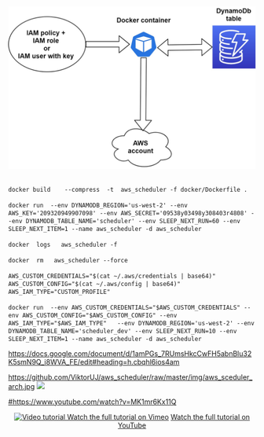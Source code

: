 
<img src="https://github.com/ViktorUJ/aws_scheduler/raw/master/img/aws_sceduler_arch.jpg" width="1440">


````

docker build    --compress  -t  aws_scheduler -f docker/Dockerfile .

docker run  --env DYNAMODB_REGION='us-west-2' --env AWS_KEY='209320949907098' --env AWS_SECRET='09538y03498y308403r4808' --env DYNAMODB_TABLE_NAME='scheduler' --env SLEEP_NEXT_RUN=60 --env SLEEP_NEXT_ITEM=1 --name aws_scheduler -d aws_scheduler

docker  logs   aws_scheduler -f

docker  rm   aws_scheduler --force

AWS_CUSTOM_CREDENTIALS="$(cat ~/.aws/credentials | base64)"
AWS_CUSTOM_CONFIG="$(cat ~/.aws/config | base64)"
AWS_IAM_TYPE="CUSTOM_PROFILE"

docker run  --env AWS_CUSTOM_CREDENTIALS="$AWS_CUSTOM_CREDENTIALS" --env AWS_CUSTOM_CONFIG="$AWS_CUSTOM_CONFIG" --env AWS_IAM_TYPE="$AWS_IAM_TYPE"   --env DYNAMODB_REGION='us-west-2' --env DYNAMODB_TABLE_NAME='scheduler_dev' --env SLEEP_NEXT_RUN=10 --env SLEEP_NEXT_ITEM=1 --name aws_scheduler -d aws_scheduler

`````
https://docs.google.com/document/d/1amPGs_7RUmsHkcCwFH5abnBlu32K5smN9Q_i8WVA_FE/edit#heading=h.cbqhl6ios4am



https://github.com/ViktorUJ/aws_scheduler/raw/master/img/aws_sceduler_arch.jpg
<img src="https://github.com/kubernetes/kubernetes/raw/master/logo/logo.png" width="100">


<p align="center" >
  <a href="https://youtu.be/kIR4SVRSa9U" target="_blank">
   
</p>


#https://www.youtube.com/watch?v=MK1mr6Kx11Q


<p align="center" >
  <a href="https://www.youtube.com/watch?v=MK1mr6Kx11Q" target="_blank">
    <img src="https://raw.githubusercontent.com/microblink/docker/83c07acda6f15765b47e8f90f8335cac52105713/api/tutorial_aws.gif" alt="Video tutorial" />
  </a>
  <a href="https://vimeo.com/242042478" target="_blank">Watch the full tutorial on Vimeo</a>
  <a href="https://youtu.be/uSMc5ELC6f8" target="_blank">Watch the full tutorial on YouTube</a>
</p>

